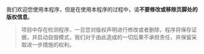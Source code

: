 
我们欢迎您使用本程序，但是在使用本程序的过程中，请**不要修改或移除页脚处的版权信息**。

> 项目中存在检测程序，一旦您对版权声明进行修改或者删除，程序将保存证据，并启动自毁模式，我们对于由此造成的一切后果不承担责任，并保留采取进一步措施的权利。

